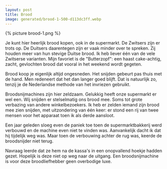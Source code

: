 ```yaml
---
layout: post
title: Brood
image: generated/brood-1-500-d113dc3ff.webp
---
```


{% picture brood-1.png %}

Je kunt hier heerlijk brood kopen, ook in de supermarkt. De Zwitsers zijn er trots op. De Duitsers daarentegen zijn er vaak minder over te spreken. Zij houden meer van hun stevige Duitse brood. Ik heb liever één van de vele Zwitserse varianten. Mijn favoriet is de "Butterzopf": een haast cake-achtig, zacht, gevlochten brood dat vooral in het weekend wordt gegeten.

Brood koop je eigenlijk altijd ongesneden. Het snijden gebeurt pas thuis met de hand. Men redeneert dat het dan langer goed blijft. Dat is natuurlijk zo, tenzij je de Nederlandse methode van het invriezen gebruikt.

Broodsnijmachines zijn hier zeldzaam. Gelukkig heeft onze supermarkt er wel een. Wij snijden er stelselmatig ons brood mee. Soms tot grote verbazing van andere winkelbezoekers. Ik heb er zelden iemand zijn brood mee zien snijden, met uitzondering van één keer: er stond een rij van twee mensen voor het apparaat toen ik als derde aansloot.

Een jaar geleden sloeg even de paniek toe toen de supermarktbakkerij werd verbouwd en de machine even niet te vinden was. Aanvankelijk dacht ik dat hij tijdelijk weg was. Maar toen de verbouwing achter de rug was, keerde de broodsnijder niet terug.

Navraag leerde dat ze hem na de kassa's in een onopvallend hoekje hadden gezet. Hopelijk is deze niet op weg naar de uitgang. Een broodsnijmachine is voor deze broodliefhebber geen overbodige luxe.
